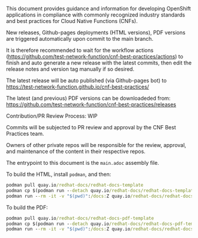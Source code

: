 This document provides guidance and information for developing OpenShift applications in compliance with commonly recognized industry standards and best practices for Cloud Native Functions (CNFs).

New releases, Github-pages deployments (HTML versions), PDF versions are triggered automatically upon commit to the main branch. 

It is therefore recommended to wait for the workflow actions (https://github.com/test-network-function/cnf-best-practices/actions) to finish and auto generate a new release with the latest commits, then edit the release notes and version tag manually if so desired.

The latest release will be auto published (via Github-pages bot) to https://test-network-function.github.io/cnf-best-practices/

The latest (and previous) PDF versions can be downloadeded from: https://github.com/test-network-function/cnf-best-practices/releases


Contribution/PR Review Process: WIP

Commits will be subjected to PR review and approval by the CNF Best Practices team.

Owners of other private repos will be responsible for the review, approval, and maintenance of the content in their respective repos.



The entrypoint to this document is the `main.adoc` assembly file.

To build the HTML, install `podman`, and then:

```cmd
podman pull quay.io/redhat-docs/redhat-docs-template
podman cp $(podman run --detach quay.io/redhat-docs/redhat-docs-template):/assets ./assets
podman run --rm -it -v "$(pwd)":/docs:Z quay.io/redhat-docs/redhat-docs-template main.adoc
```

To build the PDF:

```cmd
podman pull quay.io/redhat-docs/redhat-docs-pdf-template
podman cp $(podman run --detach quay.io/redhat-docs/redhat-docs-pdf-template):/pdf-assets ./pdf-assets
podman run --rm -it -v "$(pwd)":/docs:Z quay.io/redhat-docs/redhat-docs-pdf-template main.adoc
```

